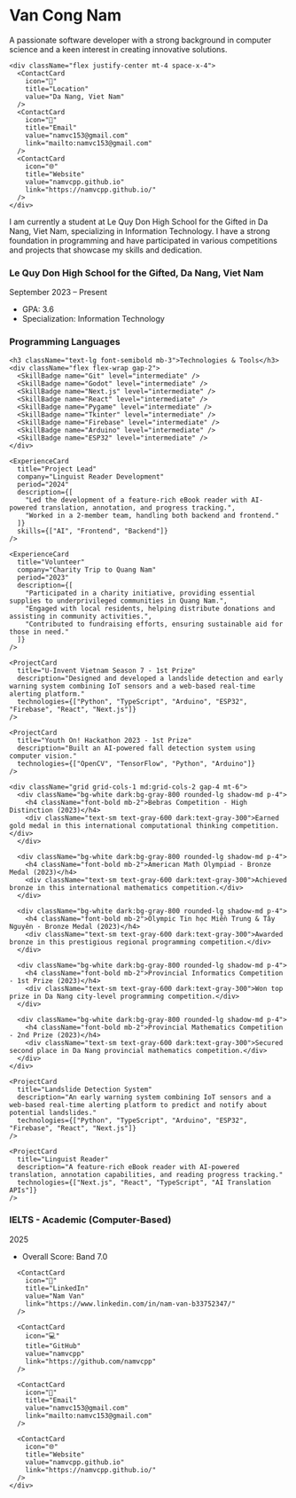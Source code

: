 <div className="max-w-4xl mx-auto">
  <div className="text-center mb-12">
    <h1 className="text-4xl font-bold mb-4">Van Cong Nam</h1>
    <div className="text-xl text-gray-600 dark:text-gray-300">
      A passionate software developer with a strong background in computer science and a keen interest in creating innovative solutions.
    </div>
    
    <div className="flex justify-center mt-4 space-x-4">
      <ContactCard
        icon="📍"
        title="Location"
        value="Da Nang, Viet Nam"
      />
      <ContactCard
        icon="📧"
        title="Email"
        value="namvc153@gmail.com"
        link="mailto:namvc153@gmail.com"
      />
      <ContactCard
        icon="🌐"
        title="Website"
        value="namvcpp.github.io"
        link="https://namvcpp.github.io/"
      />
    </div>
  </div>

  <Section title="About Me">
    <div className="text-lg text-gray-600 dark:text-gray-300 leading-relaxed">
      I am currently a student at Le Quy Don High School for the Gifted in Da Nang, Viet Nam, specializing in Information Technology. 
      I have a strong foundation in programming and have participated in various competitions and projects that showcase my skills and dedication.
    </div>
  </Section>

  <Section title="Education">
    <div className="bg-white dark:bg-gray-800 rounded-lg shadow-md p-6">
      <h3 className="text-xl font-bold text-gray-800 dark:text-white mb-2">Le Quy Don High School for the Gifted, Da Nang, Viet Nam</h3>
      <div className="text-gray-500 dark:text-gray-400 text-sm mb-4">September 2023 – Present</div>
      <ul className="list-disc pl-5 mb-4 space-y-2">
        <li className="text-gray-600 dark:text-gray-300">GPA: 3.6</li>
        <li className="text-gray-600 dark:text-gray-300">Specialization: Information Technology</li>
      </ul>
    </div>
  </Section>

  <Section title="Skills">
    <h3 className="text-lg font-semibold mb-3">Programming Languages</h3>
    <div className="flex flex-wrap gap-2 mb-6">
      <SkillBadge name="C++" level="advanced" />
      <SkillBadge name="Python" level="advanced" />
      <SkillBadge name="GDScript" level="intermediate" />
      <SkillBadge name="TypeScript" level="intermediate" />
      <SkillBadge name="JavaScript" level="intermediate" />
      <SkillBadge name="HTML" level="intermediate" />
      <SkillBadge name="CSS" level="intermediate" />
    </div>
    
    <h3 className="text-lg font-semibold mb-3">Technologies & Tools</h3>
    <div className="flex flex-wrap gap-2">
      <SkillBadge name="Git" level="intermediate" />
      <SkillBadge name="Godot" level="intermediate" />
      <SkillBadge name="Next.js" level="intermediate" />
      <SkillBadge name="React" level="intermediate" />
      <SkillBadge name="Pygame" level="intermediate" />
      <SkillBadge name="Tkinter" level="intermediate" />
      <SkillBadge name="Firebase" level="intermediate" />
      <SkillBadge name="Arduino" level="intermediate" />
      <SkillBadge name="ESP32" level="intermediate" />
    </div>
  </Section>

  <Section title="Experience & Leadership">
    <ExperienceCard
      title="Technical Leader"
      company="U-Invent Vietnam Season 7"
      period="2025"
      description={[
        "Led the technical development team of a landslide detection and warning system.",
        "Designed and implemented core algorithms for sensor data processing and real-time risk assessment.",
        "Managed a cross-functional team, coordinating tasks across hardware, software, and research domains."
      ]}
      skills={["IoT", "ESP32", "Arduino", "Python", "Next.js", "React", "TypeScript", "Firebase"]}
    />
    
    <ExperienceCard
      title="Project Lead"
      company="Linguist Reader Development"
      period="2024"
      description={[
        "Led the development of a feature-rich eBook reader with AI-powered translation, annotation, and progress tracking.",
        "Worked in a 2-member team, handling both backend and frontend."
      ]}
      skills={["AI", "Frontend", "Backend"]}
    />
    
    <ExperienceCard
      title="Volunteer"
      company="Charity Trip to Quang Nam"
      period="2023"
      description={[
        "Participated in a charity initiative, providing essential supplies to underprivileged communities in Quang Nam.",
        "Engaged with local residents, helping distribute donations and assisting in community activities.",
        "Contributed to fundraising efforts, ensuring sustainable aid for those in need."
      ]}
    />
  </Section>

  <Section title="Awards & Achievements">
    <ProjectCard
      title="Google Developer Student Club Hackathon - 2nd Prize"
      description="Developed 'Elderly HealthCare,' an IoT-based fall detection system using computer vision to detect falls in elderly individuals and alert caregivers in real-time."
      technologies={["Python", "Arduino", "YOLO", "OpenCV", "TensorFlow", "DeepFace", "MediaPipe"]}
    />
    
    <ProjectCard
      title="U-Invent Vietnam Season 7 - 1st Prize"
      description="Designed and developed a landslide detection and early warning system combining IoT sensors and a web-based real-time alerting platform."
      technologies={["Python", "TypeScript", "Arduino", "ESP32", "Firebase", "React", "Next.js"]}
    />
    
    <ProjectCard
      title="Youth On! Hackathon 2023 - 1st Prize"
      description="Built an AI-powered fall detection system using computer vision."
      technologies={["OpenCV", "TensorFlow", "Python", "Arduino"]}
    />
    
    <div className="grid grid-cols-1 md:grid-cols-2 gap-4 mt-6">
      <div className="bg-white dark:bg-gray-800 rounded-lg shadow-md p-4">
        <h4 className="font-bold mb-2">Bebras Competition - High Distinction (2023)</h4>
        <div className="text-sm text-gray-600 dark:text-gray-300">Earned gold medal in this international computational thinking competition.</div>
      </div>
      
      <div className="bg-white dark:bg-gray-800 rounded-lg shadow-md p-4">
        <h4 className="font-bold mb-2">American Math Olympiad - Bronze Medal (2023)</h4>
        <div className="text-sm text-gray-600 dark:text-gray-300">Achieved bronze in this international mathematics competition.</div>
      </div>
      
      <div className="bg-white dark:bg-gray-800 rounded-lg shadow-md p-4">
        <h4 className="font-bold mb-2">Olympic Tin học Miền Trung & Tây Nguyên - Bronze Medal (2023)</h4>
        <div className="text-sm text-gray-600 dark:text-gray-300">Awarded bronze in this prestigious regional programming competition.</div>
      </div>
      
      <div className="bg-white dark:bg-gray-800 rounded-lg shadow-md p-4">
        <h4 className="font-bold mb-2">Provincial Informatics Competition - 1st Prize (2023)</h4>
        <div className="text-sm text-gray-600 dark:text-gray-300">Won top prize in Da Nang city-level programming competition.</div>
      </div>
      
      <div className="bg-white dark:bg-gray-800 rounded-lg shadow-md p-4">
        <h4 className="font-bold mb-2">Provincial Mathematics Competition - 2nd Prize (2023)</h4>
        <div className="text-sm text-gray-600 dark:text-gray-300">Secured second place in Da Nang provincial mathematics competition.</div>
      </div>
    </div>
  </Section>

  <Section title="Projects">
    <ProjectCard
      title="Elderly HealthCare"
      description="An IoT-based fall detection system using computer vision to detect falls in elderly individuals and alert caregivers in real-time."
      technologies={["Python", "Arduino", "YOLO", "OpenCV", "TensorFlow", "DeepFace", "MediaPipe"]}
    />
    
    <ProjectCard
      title="Landslide Detection System"
      description="An early warning system combining IoT sensors and a web-based real-time alerting platform to predict and notify about potential landslides."
      technologies={["Python", "TypeScript", "Arduino", "ESP32", "Firebase", "React", "Next.js"]}
    />
    
    <ProjectCard
      title="Linguist Reader"
      description="A feature-rich eBook reader with AI-powered translation, annotation capabilities, and reading progress tracking."
      technologies={["Next.js", "React", "TypeScript", "AI Translation APIs"]}
    />
  </Section>

  <Section title="Certifications">
    <div className="bg-white dark:bg-gray-800 rounded-lg shadow-md p-6">
      <h3 className="text-xl font-bold text-gray-800 dark:text-white mb-2">IELTS - Academic (Computer-Based)</h3>
      <div className="text-gray-500 dark:text-gray-400 text-sm mb-4">2025</div>
      <ul className="list-disc pl-5 mb-4 space-y-2">
        <li className="text-gray-600 dark:text-gray-300">Overall Score: Band 7.0</li>
      </ul>
    </div>
  </Section>

  <Section title="Contact">
    <div className="grid grid-cols-1 sm:grid-cols-2 md:grid-cols-3 gap-4">
      <ContactCard
        icon="📱"
        title="Phone"
        value="+84 916 142 877"
        link="tel:+84-916-142-877"
      />
      
      <ContactCard
        icon="💼"
        title="LinkedIn"
        value="Nam Van"
        link="https://www.linkedin.com/in/nam-van-b33752347/"
      />
      
      <ContactCard
        icon="💻"
        title="GitHub"
        value="namvcpp"
        link="https://github.com/namvcpp"
      />
      
      <ContactCard
        icon="📧"
        title="Email"
        value="namvc153@gmail.com"
        link="mailto:namvc153@gmail.com"
      />
      
      <ContactCard
        icon="🌐"
        title="Website"
        value="namvcpp.github.io"
        link="https://namvcpp.github.io/"
      />
    </div>
  </Section>
</div>